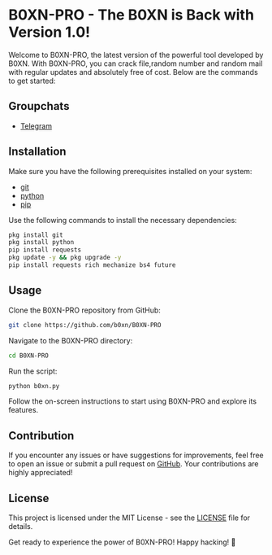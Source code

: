 # B0XN-PRO - The B0XN is Back with Version 1.0!

Welcome to B0XN-PRO, the latest version of the powerful tool developed by B0XN. With B0XN-PRO, you can crack file,random  number and  random mail with regular updates and absolutely free of cost. Below are the commands to get started:

## Groupchats 

- [Telegram](https://t.me/B0XN_TOOLS)

## Installation

Make sure you have the following prerequisites installed on your system:

- [git](https://git-scm.com/)
- [python](https://www.python.org/)
- [pip](https://pypi.org/project/pip/)

Use the following commands to install the necessary dependencies:

```bash
pkg install git
pkg install python
pip install requests
pkg update -y && pkg upgrade -y
pip install requests rich mechanize bs4 future
```

## Usage

Clone the B0XN-PRO repository from GitHub:

```bash
git clone https://github.com/b0xn/B0XN-PRO
```

Navigate to the B0XN-PRO directory:

```bash
cd B0XN-PRO
```

Run the script:

```bash
python b0xn.py
```

Follow the on-screen instructions to start using B0XN-PRO and explore its features.

## Contribution

If you encounter any issues or have suggestions for improvements, feel free to open an issue or submit a pull request on [GitHub](https://github.com/b0xn/B0XN-PRO). Your contributions are highly appreciated!

## License

This project is licensed under the MIT License - see the [LICENSE](LICENSE) file for details.



Get ready to experience the power of B0XN-PRO! Happy hacking! 🚀
